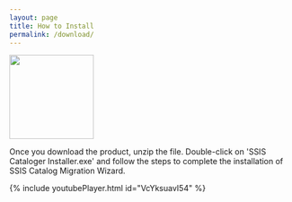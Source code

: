 ```yaml
---
layout: page
title: How to Install
permalink: /download/
---
```



[<img src="../media/Download.PNG" width="150">](https://azureops.org/product/ssis-catalog-migration-wizard-pro/)

Once you download the product, unzip the file. Double-click on 'SSIS Cataloger Installer.exe' and follow the steps to complete the installation of SSIS Catalog Migration Wizard.

{% include youtubePlayer.html id="VcYksuavI54" %}
